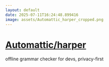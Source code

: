 ```yaml
---
layout: default
date: 2025-07-11T16:24:48.899416
image: assets/Automattic_harper_cropped.png
---
```


# [Automattic/harper](https://github.com/Automattic/harper)

offline grammar checker for devs, privacy-first
